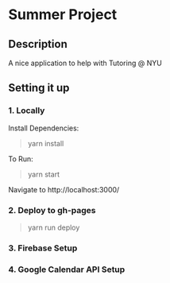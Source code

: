 # Summer Project

## Description
A nice application to help with Tutoring @ NYU

## Setting it up

### 1. Locally
Install Dependencies:
> yarn install

To Run:
> yarn start

Navigate to http://localhost:3000/

### 2. Deploy to gh-pages
> yarn run deploy

### 3. Firebase Setup



### 4. Google Calendar API Setup